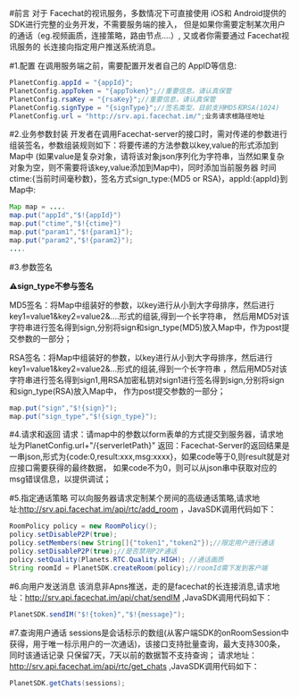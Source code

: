 

#前言
对于 Facechat的视讯服务，多数情况下可直接使用 iOS和 Android提供的 SDK进行完整的业务开发，不需要服务端的接入，
但是如果你需要定制某次用户的通话（eg.视频画质，连接策略，路由节点....）, 又或者你需要通过 Facechat视讯服务的
长连接向指定用户推送系统消息。

#1.配置
在调用服务端之前，需要配置开发者自己的 AppID等信息:
```java
PlanetConfig.appId = "{appId}";
PlanetConfig.appToken = "{appToken}";//重要信息，请认真保管
PlanetConfig.rsaKey = "{rsaKey}";//重要信息，请认真保管
PlanetConfig.signType = "{signType}";//签名类型，目前支持MD5和RSA(1024)
PlanetConfig.url = "http://srv.api.facechat.im/";业务请求根路径地址
```
#2.业务参数封装
开发者在调用Facechat-server的接口时，需对传递的参数进行组装签名，参数组装规则如下：将要传递的方法参数以key,value的形式添加到Map中
(如果value是复杂对象，请将该对象json序列化为字符串，当然如果复杂对象为空，则不需要将该key,value添加到Map中)，同时添加当前服务器
时间ctime:{当前时间毫秒数}，签名方式sign_type:{MD5 or RSA}，appId:{appId}到Map中:
```java
Map map = ....
map.put("appId","$!{appId}")
map.put("ctime","$!{ctime}")
map.put("param1","$!{param1}");
map.put("param2","$!{param2}");
....
```
#3.参数签名

**⚠sign_type不参与签名**

MD5签名：将Map中组装好的参数，以key进行从小到大字母排序，然后进行key1=value1&key2=value2&….形式的组装,得到一个长字符串，
然后用MD5对该字符串进行签名得到sign,分别将sign和sign_type(MD5)放入Map中，作为post提交参数的一部分；

RSA签名：将Map中组装好的参数，以key进行从小到大字母排序，然后进行key1=value1&key2=value2&…形式的组装,得到一个长字符串
，然后用MD5对该字符串进行签名得到sign1,用RSA加密私钥对sign1进行签名得到sign,分别将sign和sign_type(RSA)放入Map中，
作为post提交参数的一部分；

```java
map.put("sign","$!{sign}");
map.put("sign_type","$!{sign_type}");
```

#4.请求和返回
请求：请map中的参数以form表单的方式提交到服务器，请求地址为PlanetConfig.url+"/{serverletPath}"
返回：Facechat-Server的返回结果是一串json,形式为{code:0,result:xxx,msg:xxxx}，如果code等于0,则result就是对应接口需要获得的最终数据，
如果code不为0，则可以从json串中获取对应的msg错误信息，以提供调试；


#5.指定通话策略
可以向服务器请求定制某个房间的高级通话策略,请求地址:http://srv.api.facechat.im/api/rtc/add_room ，JavaSDK调用代码如下：
```java
RoomPolicy policy = new RoomPolicy();
policy.setDisableP2P(true);
policy.setMembers(new String[]{"token1","token2"});//限定用户进行通话
policy.setDisableP2P(true);//是否禁用P2P通话
policy.setQuality(Planets.RTC.Quality.HIGH); //通话画质
String roomId = PlanetSDK.createRoom(policy);//roomId需下发到客户端
```
#6.向用户发送消息
该消息非Apns推送，走的是facechat的长连接消息,请求地址：http://srv.api.facechat.im/api/chat/sendIM ,JavaSDK调用代码如下：
```java
PlanetSDK.sendIM("$!{token}","$!{message}");
```

#7.查询用户通话
sessions是会话标示的数组(从客户端SDK的onRoomSession中获得，用于唯一标示用户的一次通话)，该接口支持批量查询，最大支持300条，同时该通话记录
只保留7天，7天以前的数据暂不支持查询；
请求地址：http://srv.api.facechat.im/api/rtc/get_chats ,JavaSDK调用代码如下：
```java
PlanetSDK.getChats(sessions);
```
